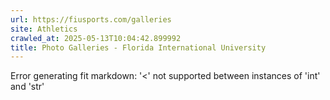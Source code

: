 ```yaml
---
url: https://fiusports.com/galleries
site: Athletics
crawled_at: 2025-05-13T10:04:42.899992
title: Photo Galleries - Florida International University
---
```


Error generating fit markdown: '<' not supported between instances of 'int' and 'str'